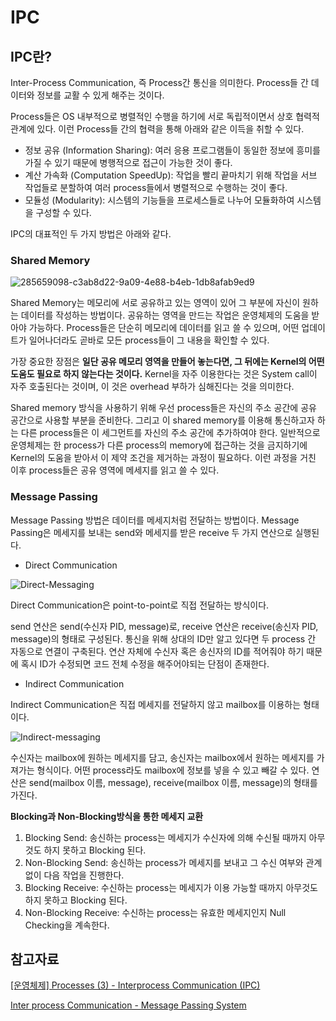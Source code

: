 # IPC

## IPC란?

Inter-Process Communication, 즉 Process간 통신을 의미한다. Process들 간 데이터와 정보를 교활 수 있게 해주는 것이다.

Process들은 OS 내부적으로 병렬적인 수행을 하기에 서로 독립적이면서 상호 협력적 관계에 있다. 이런 Process들 간의 협력을 통해 아래와 같은 이득을 취할 수 있다.

- 정보 공유 (Information Sharing): 여러 응용 프로그램들이 동일한 정보에 흥미를 가질 수 있기 때문에 병행적으로 접근이 가능한 것이 좋다.
- 계산 가속화 (Computation SpeedUp): 작업을 빨리 끝마치기 위해 작업을 서브 작업들로 분할하여 여러 process들에서 병렬적으로 수행하는 것이 좋다.
- 모듈성 (Modularity): 시스템의 기능들을 프로세스들로 나누어 모듈화하여 시스템을 구성할 수 있다.

IPC의 대표적인 두 가지 방법은 아래와 같다.

### Shared Memory

![285659098-c3ab8d22-9a09-4e88-b4eb-1db8afab9ed9](https://github.com/byeongJoo05/Memo/assets/84984586/0574727c-c726-44ea-98fe-d1ca3bebc4bc)

Shared Memory는 메모리에 서로 공유하고 있는 영역이 있어 그 부분에 자신이 원하는 데이터를 작성하는 방법이다. 공유하는 영역을 만드는 작업은 운영체제의 도움을 받아야 가능하다. Process들은 단순히 메모리에 데이터를 읽고 쓸 수 있으며, 어떤 업데이트가 일어나더라도 곧바로 모든 process들이 그 내용을 확인할 수 있다.

가장 중요한 장점은 **일단 공유 메모리 영역을 만들어 놓는다면, 그 뒤에는 Kernel의 어떤 도움도 필요로 하지 않는다는 것이다.** Kernel을 자주 이용한다는 것은 System call이 자주 호출된다는 것이며, 이 것은 overhead 부하가 심해진다는 것을 의미한다.

Shared memory 방식을 사용하기 위해 우선 process들은 자신의 주소 공간에 공유 공간으로 사용할 부분을 준비한다. 그리고 이 shared memory를 이용해 통신하고자 하는 다른 process들은 이 세그먼트를 자신의 주소 공간에 추가하여야 한다. 일반적으로 운영체제는 한 process가 다른 process의 memory에 접근하는 것을 금지하기에 Kernel의 도움을 받아서 이 제약 조건을 제거하는 과정이 필요하다. 이런 과정을 거친 이후 process들은 공유 영역에 메세지를 읽고 쓸 수 있다.

### Message Passing

Message Passing 방법은 데이터를 메세지처럼 전달하는 방법이다. Message Passing은 메세지를 보내는 send와 메세지를 받은 receive 두 가지 연산으로 실행된다.

- Direct Communication

![Direct-Messaging](https://github.com/byeongJoo05/Memo/assets/84984586/7a6a6f02-e014-4648-a350-e9b13943add6)

Direct Communication은 point-to-point로 직접 전달하는 방식이다. 

send 연산은 send(수신자 PID, message)로, receive 연산은 receive(송신자 PID, message)의 형태로 구성된다. 통신을 위해 상대의 ID만 알고 있다면 두 process 간 자동으로 연결이 구축된다. 연산 자체에 수신자 혹은 송신자의 ID를 적어줘야 하기 때문에 혹시 ID가 수정되면 코드 전체 수정을 해주어야되는 단점이 존재한다.

- Indirect Communication

Indirect Communication은 직접 메세지를 전달하지 않고 mailbox를 이용하는 형태이다.

![Indirect-messaging](https://github.com/byeongJoo05/Memo/assets/84984586/bddd3ca5-5618-4a96-b556-7cb2d5f1d787)

수신자는 mailbox에 원하는 메세지를 담고, 송신자는 mailbox에서 원하는 메세지를 가져가는 형식이다. 어떤 process라도 mailbox에 정보를 넣을 수 있고 빼갈 수 있다. 연산은 send(mailbox 이름, message), receive(mailbox 이름, message)의 형태를 가진다.

**Blocking과 Non-Blocking방식을 통한 메세지 교환**

1. Blocking Send: 송신하는 process는 메세지가 수신자에 의해 수신될 때까지 아무것도 하지 못하고 Blocking 된다.
2. Non-Blocking Send: 송신하는 process가 메세지를 보내고 그 수신 여부와 관계없이 다음 작업을 진행한다.
3. Blocking Receive: 수신하는 process는 메세지가 이용 가능할 때까지 아무것도 하지 못하고 Blocking 된다.
4. Non-Blocking Receive: 수신하는 process는 유효한 메세지인지 Null Checking을 계속한다.

## 참고자료

[[운영체제] Processes (3) - Interprocess Communication (IPC)](https://jooona.tistory.com/7)

[Inter process Communication - Message Passing System](https://notesformsc.org/message-passing-system/)